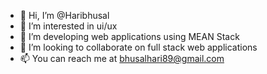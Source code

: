 - 👋 Hi, I’m @Haribhusal
- 👀 I’m interested in ui/ux
- 🌱 I’m developing web applications using MEAN Stack
- 💞️ I’m looking to collaborate on full stack web applications
- 📫 You can reach me at bhusalhari89@gmail.com

